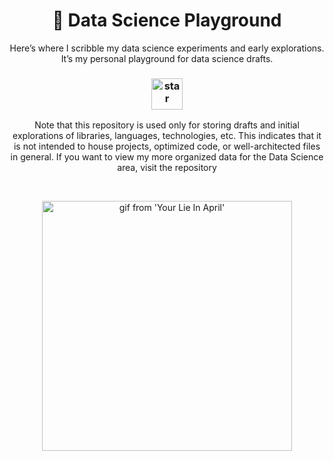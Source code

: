 <div align="center">

<h1> 🏁 Data Science Playground </h1>

Here’s where I scribble my data science experiments and early explorations.
It’s my personal playground for data science drafts.

<h3 align="center"><img width="50" alt="star"
   src="https://i.imgur.com/0ocGawg.png"/></h3>

Note that this repository is used only for storing drafts and initial
explorations of libraries, languages, technologies, etc. This indicates that it
is not intended to house projects, optimized code, or well-architected files in
general. If you want to view my more organized data for the Data Science area,
visit the repository

<br>

<img width="400" alt="gif from 'Your Lie In April'"
   src="https://media.tenor.com/L5o1J0Ufn4gAAAAd/anime-park.gif">

<br>

</div>